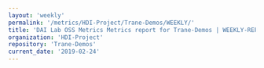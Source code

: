 ```yaml
---
layout: 'weekly'
permalink: '/metrics/HDI-Project/Trane-Demos/WEEKLY/'
title: 'DAI Lab OSS Metrics Metrics report for Trane-Demos | WEEKLY-REPORT-2019-02-24'
organization: 'HDI-Project'
repository: 'Trane-Demos'
current_date: '2019-02-24'
---
```

